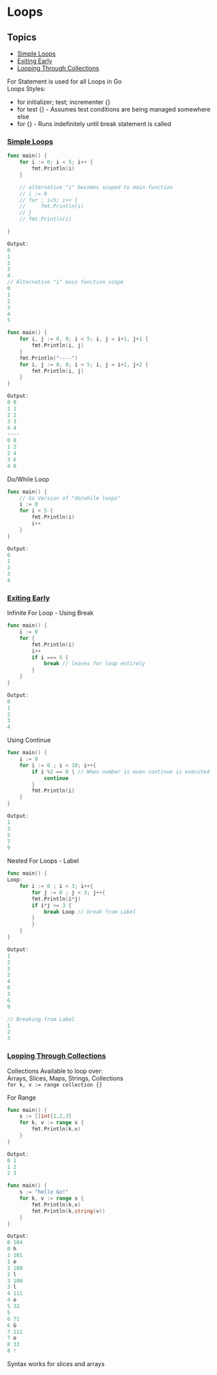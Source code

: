 # Loops

## Topics

- [Simple Loops](#simple-loops)
- [Exiting Early](#exiting-early)
- [Looping Through Collections](#looping-through-collections)

For Statement is used for all Loops in Go  
Loops Styles:

- for initializer; test; incrementer {}
- for test {} - Assumes test conditions are being managed somewhere else
- for {} - Runs indefinitely until break statement is called

### [Simple Loops](#topics)

```Go
func main() {
    for i := 0; i < 5; i++ {
        fmt.Println(i)
    }

    // alternative "i" becomes scoped to main function
    // i := 0
    // for ; i<5; i++ {
    //     fmt.Println(i)
    // }
    // fmt.Println(i)

}

Output:
0
1
2
3
4
// Alternative "i" main function scope
0
1
2
3
4
5
```

```Go
func main() {
    for i, j := 0, 0; i < 5; i, j = i+1, j+1 {
        fmt.Println(i, j)
    }
    fmt.Println("----")
    for i, j := 0, 0; i < 5; i, j = i+1, j+2 {
        fmt.Println(i, j)
    }
}

Output:
0 0
1 1
2 2
3 3
4 4
----
0 0
1 2
2 4
3 6
4 8
```

Do/While Loop

```Go
func main() {
    // Go Version of "do/while loops"
    i := 0
    for i < 5 {
        fmt.Println(i)
        i++
    }
}

Output:
0
1
2
3
4
```

### [Exiting Early](#topics)

Infinite For Loop - Using Break

```Go
func main() {
    i := 0
    for {
        fmt.Println(i)
        i++
        if i === 5 {
            break // leaves for loop entirely
        }
    }
}

Output:
0
1
2
3
4
```

Using Continue

```Go
func main() {
    i := 0
    for i := 0 ; i < 10; i++{
        if i %2 == 0 { // When number is even continue is executed
            continue
        }
        fmt.Println(i)
    }
}

Output:
1
3
5
7
9
```

Nested For Loops - Label

```Go
func main() {
Loop:
    for i := 0 ; i < 3; i++{
        for j := 0 ; j < 3; j++{
        fmt.Println(i*j)
        if i*j >= 3 {
            break Loop // break from Label
        }
        }
    }
}

Output:
1
2
3
2
4
6
3
6
9

// Breaking from Label
1
2
3
```

### [Looping Through Collections](#topics)

Collections Available to loop over:  
Arrays, Slices, Maps, Strings, Collections  
`for k, v := range collection {}`

For Range

```Go
func main() {
    s := []int{1,2,3}
    for k, v := range s {
        fmt.Println(k,v)
    }
}

Output:
0 1
1 2
2 3
```

```Go
func main() {
    s := "hello Go!"
    for k, v := range s {
        fmt.Println(k,v)
        fmt.Println(k,string(v))
    }
}

Output:
0 104
0 h
1 101
1 e
2 108
2 l
3 108
3 l
4 111
4 o
5 32
5
6 71
6 G
7 111
7 o
8 33
8 !
```

Syntax works for slices and arrays
